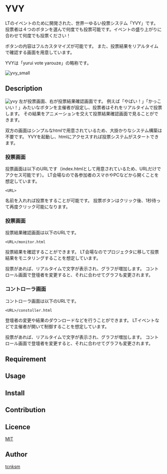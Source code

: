 YVY
====

LTのイベントのために開発された、世界一ゆるい投票システム「YVY」です。
投票者は４つのボタンを選んで何度でも投票可能です。イベントの盛り上がりに合わせて何度でも投票ください！

ボタンの内容はフルカスタマイズが可能です。
また、投票結果をリアルタイムで確認する画面を用意しています。

YVYは「yurui vote yarouze」の略称です。

![yvy_small](https://user-images.githubusercontent.com/10110956/50638872-a17db700-0fa2-11e9-8353-d802e72f8b42.gif)

## Description
![yvy](https://user-images.githubusercontent.com/10110956/50638797-63809300-0fa2-11e9-8305-75200f58aa49.gif)
左が投票画面、右が投票結果確認画面です。
例えば「やばい！」「かっこいい！」みたいなボタンを主催者が設定し、投票者はそれをリアルタイムで投票します。
その結果をアニメーションを交えて投票結果確認画面で見ることができます。

双方の画面はシンプルなhtmlで用意されているため、大掛かりなシステム構築は不要です。
YVYを起動し、htmlにアクセスすれば投票システムがスタートできます。

### 投票画面
投票画面は以下のURLです（index.htmlとして用意されているため、URLだけでアクセス可能です）。
LT会場なので各参加者のスマホやPCなどから開くことを想定しています。
```
<URL>
```
名前を入れれば投票をすることが可能です。
投票ボタンはクリック後、1秒待って再度クリック可能になります。


### 投票画面
投票結果確認画面は以下のURLです。
```
<URL>/monitor.html
```
投票結果を確認することができます。
LT会場なのでプロジェクタに移して投票結果をモニタリングすることを想定しています。

投票があれば、リアルタイムで文字が表示され、グラフが増加します。
コントロール画面で登壇者を変更すると、それに合わせてグラフも変更されます。

### コントローラ画面
コントローラ画面は以下のURLです。
```
<URL>/constoller.html
```
登壇者の変更や結果のダウンロードなどを行うことができます。
LTイベントなどで主催者が開いて制御することを想定しています。

投票があれば、リアルタイムで文字が表示され、グラフが増加します。
コントロール画面で登壇者を変更すると、それに合わせてグラフも変更されます。



## Requirement

## Usage

## Install

## Contribution

## Licence

[MIT](https://github.com/tcnksm/tool/blob/master/LICENCE)

## Author

[tcnksm](https://github.com/tcnksm)
